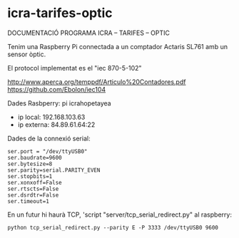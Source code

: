 # icra-tarifes-optic

DOCUMENTACIÓ PROGRAMA ICRA – TARIFES – OPTIC

Tenim una Raspberry Pi connectada a un comptador Actaris SL761 amb un sensor òptic. 

El protocol implementat es el "iec 870-5-102"

http://www.aperca.org/temppdf/Articulo%20Contadores.pdf
https://github.com/Ebolon/iec104

Dades Rasbperry: pi icrahopetayea 

* ip local:   192.168.103.63
* ip externa: 84.89.61.64:22

Dades de la connexió serial:

	ser.port = "/dev/ttyUSB0"
	ser.baudrate=9600
	ser.bytesize=8
	ser.parity=serial.PARITY_EVEN
	ser.stopbits=1
	ser.xonxoff=False
	ser.rtscts=False
	ser.dsrdtr=False
	ser.timeout=1 

En un futur hi haurà TCP, 'script "server/tcp_serial_redirect.py" al raspberry:

```
python tcp_serial_redirect.py --parity E -P 3333 /dev/ttyUSB0 9600
```

